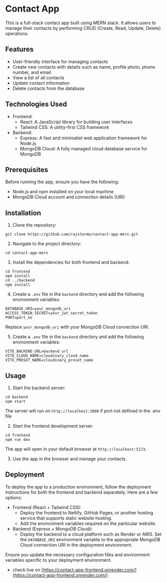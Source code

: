 # Contact App

This is a full-stack contact app built using MERN stack. It allows users to manage their contacts by performing CRUD (Create, Read, Update, Delete) operations.

## Features

- User-friendly interface for managing contacts
- Create new contacts with details such as name, profile photo, phone number, and email
- View a list of all contacts
- Update contact information
- Delete contacts from the database

## Technologies Used

- Frontend:
  - React: A JavaScript library for building user interfaces
  - Tailwind CSS: A utility-first CSS framework
- Backend:
  - Express: A fast and minimalist web application framework for Node.js
  - MongoDB Cloud: A fully managed cloud database service for MongoDB

## Prerequisites

Before running the app, ensure you have the following:

- Node.js and npm installed on your local machine
- MongoDB Cloud account and connection details (URI)

## Installation

1. Clone the repository:

```shell
git clone https://github.com/rajstormo/contact-app-mern.git
```

2. Navigate to the project directory:

```shell
cd contact-app-mern
```

3. Install the dependencies for both frontend and backend:

```shell
cd frontend
npm install
cd ../backend
npm install
```

4. Create a `.env` file in the `backend` directory and add the following environment variables:

```
DATABASE_URI=your_mongodb_uri
ACCESS_TOKEN_SECRET=your_jwt_secret_token
PORT=port_no
```

Replace `your_mongodb_uri` with your MongoDB Cloud connection URI.

5. Create a `.env` file in the `backend` directory and add the following environment variables:

```
VITE_BACKEND_URL=backend_url 
VITE_CLOUD_NAME=cloudinary_cloud_name
VITE_PRESET_NAME=cloudinary_preset_name
```


## Usage

1. Start the backend server:

```shell
cd backend
npm start
```

The server will run on `http://localhost:3000` if port not defined in the .env file

2. Start the frontend development server:

```shell
cd frontend
npm run dev
```

The app will open in your default browser at `http://localhost:5173`.

3. Use the app in the browser and manage your contacts.

## Deployment

To deploy the app to a production environment, follow the deployment instructions for both the frontend and backend separately. Here are a few options:

- Frontend (React + Tailwind CSS):
  - Deploy the frontend to Netlify, GitHub Pages, or another hosting service that supports static website hosting.
  - Add the environment variables required on the particular website.
- Backend (Express + MongoDB Cloud):
  - Deploy the backend to a cloud platform such as Render or AWS. Set the `DATABASE_URI` environment variable to the appropriate MongoDB Cloud connection URI in the deployment environment.

Ensure you update the necessary configuration files and environment variables specific to your deployment environment.

- check live on [https://contact-app-frontend.onrender.com/](https://contact-app-frontend.onrender.com/)